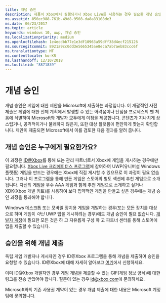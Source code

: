 ```yaml
---
title: 개념 승인
description: 제품이 Xbox에서 실행되거나 Xbox Live를 사용하는 경우 필요한 개념 승인을 위해 제품을 제출하는 방법을 알아봅니다.
ms.assetid: 850ec988-761b-49d8-9508-da8a83108de3
ms.date: 06/23/2017
ms.topic: article
keywords: windows 10, uwp, 개념 승인
ms.localizationpriority: medium
ms.openlocfilehash: 1e4ecdbb77e1e3df10963a59dff38d4ecf215126
ms.sourcegitcommit: 8921a9cc0dd3e5665345ae8eca7ab7aeb83ccc6f
ms.translationtype: MT
ms.contentlocale: ko-KR
ms.lasthandoff: 12/10/2018
ms.locfileid: "8871839"
---
```

# <a name="concept-approval"></a>개념 승인

개념 승인은 게임에 대한 제안을 Microsoft에 제출하는 과정입니다. 이 개괄적인 사전 제출은 게임에 대한 전체 계획에서 발생할 수 있는 어려움이나 단점을 프로세스의 맨 처음에 식별하여 Microsoft와 개발자 모두에게 이점을 제공합니다. 콘텐츠가 지나치게 상스럽거나, 공격적이거나 불쾌하지 않은지, 또한 대상 플랫폼에 편안하게 맞는지 확인합니다. 제안이 제출되면 Microsoft에서 이를 검토한 다음 결과를 알려 줍니다.

## <a name="who-needs-concept-approval"></a>개념 승인은 누구에게 필요한가요?

이 과정은 [ID@Xbox](http://www.xbox.com/Developers/id)를 통해 또는 관리 파트너로서 Xbox에 게임을 게시하는 경우에만 필요합니다. [Xbox Live 크리에이터스 프로그램](https://developer.microsoft.com/games/xbox/xboxlive/creator)에 참여하여 UWP(유니버설 Windows 플랫폼) 게임을 만드는 경우에는 Xbox에 직접 게시할 수 있으므로 이 과정이 필요 없습니다. 그러나 이 프로그램을 통해 만든 게임은 스토어의 별도 섹션에 추천 게임으로 소개됩니다. 자신의 게임을 우수 AAA 게임과 함께 추천 게임으로 소개하고 싶거나 XDK(Xbox 개발 키트)를 사용하여 보다 집약적인 게임을 만들고 싶은 경우에는 개념 승인 과정을 통과해야 합니다.

Windows 데스크톱 또는 모바일 장치용 게임을 개발하는 경우(또는 모든 장치를 대상으로 하며 게임이 *아닌* UWP 앱을 게시하려는 경우)에도 개념 승인이 필요 없습니다. [개발자 계정](https://go.microsoft.com/fwlink/?LinkId=817223)에 필요한 모든 것은 하 고 자유롭게 구성 하 고 파트너 센터를 통해 스토어에 앱을 제출할 수 있습니다.

## <a name="submit-your-concept-for-approval"></a>승인을 위해 개념 제출

독립 게임 개발자나 게시자인 경우 ID@Xbox 프로그램을 통해 개념을 제출하여 승인을 요청할 수 있습니다. ID@Xbox에 대해 자세히 알아보고 [여기](http://www.xbox.com/Developers/id)에서 신청하세요.

이미 ID@Xbox 개발자인 경우 게임 개념을 제출할 수 있는 GIF(게임 정보 양식)에 대한 링크를 전송 받았어야 합니다. 질문이 있는 경우 [id@xbox.com](mailto:id@xbox.com)에 문의하세요.

Microsoft와의 기존 사용권 계약이 있는 경우 개념 제출에 대한 내용은 Microsoft 계정 팀에 문의합니다.